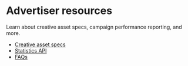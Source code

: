 # Advertiser resources
Learn about creative asset specs, campaign performance reporting, and more. 

* [Creative asset specs](AdvertisingResourcesCreativeSpecs.md)
* [Statistics API](AdvertisingResourcesStats.md)
* [FAQs](AdvertisingResourcesFaq.md)